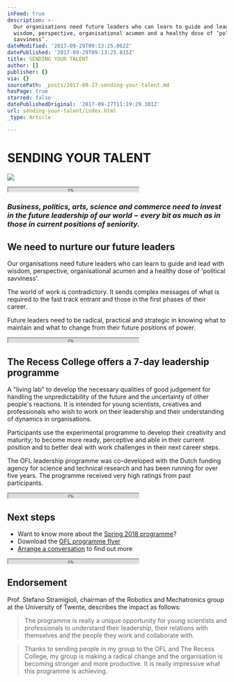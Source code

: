 ```yaml
---
inFeed: true
description: >-
  Our organisations need future leaders who can learn to guide and lead with
  wisdom, perspective, organisational acumen and a healthy dose of ‘political
  savviness’.
dateModified: '2017-09-29T09:13:25.062Z'
datePublished: '2017-09-29T09:13:25.815Z'
title: SENDING YOUR TALENT
author: []
publisher: {}
via: {}
sourcePath: _posts/2017-09-27-sending-your-talent.md
hasPage: true
starred: false
datePublishedOriginal: '2017-09-27T11:19:29.301Z'
url: sending-your-talent/index.html
_type: Article

---
```

# SENDING YOUR TALENT
![](https://the-grid-user-content.s3-us-west-2.amazonaws.com/11163609-f6ed-404a-8c36-5a4805363380.jpg)

<iframe src="https://the-grid.github.io/ed-userhtml/?g=eJyz0U8qsgMABDUBfg" height="10" style=""></iframe>

### _**Business, politics, arts, science and commerce need to invest in the future leadership of our world − every bit as much as in those in current positions of seniority.**_

## We need to nurture our future leaders

Our organisations need future leaders who can learn to guide and lead with wisdom, perspective, organisational acumen and a healthy dose of 'political savviness'.

The world of work is contradictory. It sends complex messages of what is required to the fast track entrant and those in the first phases of their career.

Future leaders need to be radical, practical and strategic in knowing what to maintain and what to change from their future positions of power.

<iframe src="https://the-grid.github.io/ed-userhtml/?g=eJyz0U8qsgMABDUBfg" height="10" style=""></iframe>

## The Recess College offers a 7-day leadership programme

A "living lab" to develop the necessary qualities of good judgement for handling the unpredictability of the future and the uncertainty of other people's reactions. It is intended for young scientists, creatives and professionals who wish to work on their leadership and their understanding of dynamics in organisations.

Participants use the experimental programme to develop their creativity and maturity; to become more ready, perceptive and able in their current position and to better deal with work challenges in their next career steps.

The OFL leadership programme was co-developed with the Dutch funding agency for science and technical research and has been running for over five years. The programme received very high ratings from past participants.

<iframe src="https://the-grid.github.io/ed-userhtml/?g=eJyz0U8qsgMABDUBfg" height="10" style=""></iframe>

## Next steps

* Want to know more about the [Spring 2018 programme][0]?
* Download the [OFL programme flyer][1]
* [Arrange a conversation][2] to find out more

<iframe src="https://the-grid.github.io/ed-userhtml/?g=eJyz0U8qsgMABDUBfg" height="10" style=""></iframe>

## Endorsement

Prof. Stefano Stramigioli, chairman of the Robotics and Mechatronics group at the University of Twente, describes the impact as follows:

> The programme is really a unique opportunity for young scientists and professionals to understand their leadership, their relations with themselves and the people they work and collaborate with.

> Thanks to sending people in my group to the OFL and The Recess College, my group is making a radical change and the organisation is becoming stronger and more productive. It is really impressive what this programme is achieving.



[0]: https://www.dropbox.com/s/fknmmcn85wpxh15/The%20Recess%20College%20-%20Our%20Future%20Leaders%20Programme%20Spring%202018%20flyer.pdf?dl=0 "OFL Spring 2018 programme"
[1]: https://www.dropbox.com/s/zzbdwli6uk0if78/The%20Recess%20College%20-%20Our%20Future%20Leaders%20Programme%20flyer.pdf?dl=0 "OFL programme flyer"
[2]: http://info@recesscollege.org/